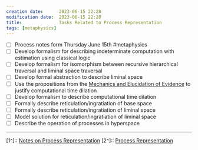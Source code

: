 ```yaml
---
creation date:		2023-06-15 22:28
modification date:	2023-06-15 22:28
title: 				Tasks Related to Process Representation
tags: [metaphysics]
---
```

- [ ] Process notes form Thursday June 15th #metaphysics
- [ ] Develop formalism for describing indeterminate computation with estimation using classical logic
- [ ] Develop formalism for isomorphism between recursive hierarchical traversal and liminal space traversal
- [ ] Develop formal abstraction to describe liminal space
- [ ] Use the propositions from the [Mechanics and Elucidation of Evidence](Mechanics%20and%20Elucidation%20of%20Evidence.md) to justify computational time dilation
- [ ] Develop formalism to describe computational time dilation
- [ ] Formally describe reticulation/ingratiation of base space
- [ ] Formally describe reticulation/ingratiation of liminal space
- [ ] Model solution for reticulation/ingratiation of liminal space
- [ ] Describe the operation of processes in hyperspace 

---
[1^]:: [Notes on Process Representation](Notes%20on%20Process%20Representation.md)
[2^]:: [Process Representation](Process%20Representation.md)